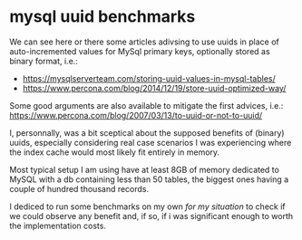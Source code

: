# mysql uuid benchmarks

We can see here or there some articles adivsing to use uuids in place of auto-incremented values 
for MySql primary keys, optionally stored as binary format, i.e.:

* https://mysqlserverteam.com/storing-uuid-values-in-mysql-tables/
* https://www.percona.com/blog/2014/12/19/store-uuid-optimized-way/

Some good arguments are also available to mitigate the first advices, i.e.: https://www.percona.com/blog/2007/03/13/to-uuid-or-not-to-uuid/

I, personnally, was a bit sceptical about the supposed benefits of (binary) uuids, especially considering
real case scenarios I was experiencing where the index cache would most likely fit entirely in memory.

Most typical setup I am using have at least 8GB of memory dedicated to MySQL with a db containing less than 50 tables, the biggest ones
having a couple of hundred thousand records.

I dediced to run some benchmarks on my own *for my situation* to check if we could observe any
benefit and, if so, if i was significant enough to worth the implementation costs.
